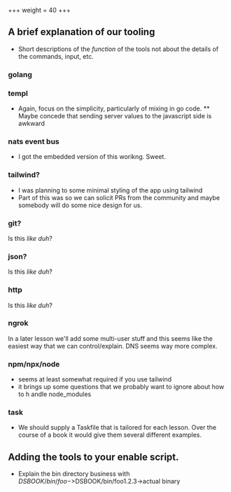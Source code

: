 +++
weight = 40
+++
## A brief explanation of our tooling

* Short descriptions of the _function_ of the tools not about the details
of the commands, input, etc.

### golang

### templ
* Again, focus on the simplicity, particularly of mixing in go code.
** Maybe concede that sending server values to the javascript side is awkward

### nats event bus
* I got the embedded version of this worikng.  Sweet.

### tailwind?
* I was planning to some minimal styling of the app using tailwind
* Part of this was so we can solicit PRs from the community and maybe
somebody will do some nice design for us.

### git?
Is this _like duh_?

### json?
Is this _like duh_?

### http
Is this _like duh_?

### ngrok
In a later lesson we'll add some multi-user stuff and this seems like the easiest
way that we can control/explain. DNS seems way more complex.

### npm/npx/node
* seems at least somewhat required if you use tailwind 
* it brings up some questions that we probably want to ignore about how to h
    andle node_modules


### task
* We should supply a Taskfile that is tailored for each lesson. Over the course
of a book it would give them several different examples.

## Adding the tools to your enable script.
* Explain the bin directory business with $DSBOOK/bin/foo->$DSBOOK/bin/foo1.2.3->actual binary
